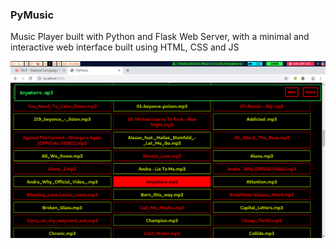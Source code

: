 ### PyMusic

Music Player built with Python and Flask Web Server, with a minimal and interactive web interface built using HTML, CSS and JS

![PyMusic HomeUI](./images/pymusic_1.png)
